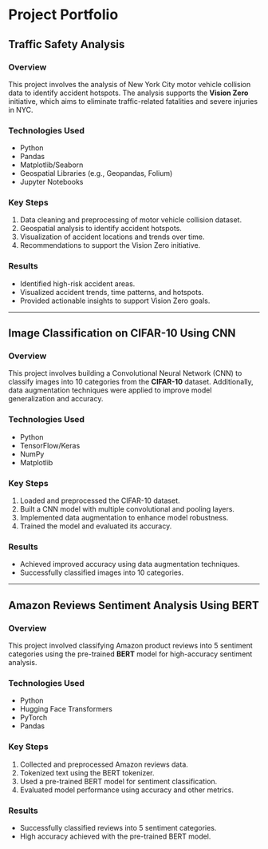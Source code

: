 # Project Portfolio

## Traffic Safety Analysis

### Overview
This project involves the analysis of New York City motor vehicle collision data to identify accident hotspots. The analysis supports the **Vision Zero** initiative, which aims to eliminate traffic-related fatalities and severe injuries in NYC.

### Technologies Used
- Python
- Pandas
- Matplotlib/Seaborn
- Geospatial Libraries (e.g., Geopandas, Folium)
- Jupyter Notebooks

### Key Steps
1. Data cleaning and preprocessing of motor vehicle collision dataset.
2. Geospatial analysis to identify accident hotspots.
3. Visualization of accident locations and trends over time.
4. Recommendations to support the Vision Zero initiative.

### Results
- Identified high-risk accident areas.
- Visualized accident trends, time patterns, and hotspots.
- Provided actionable insights to support Vision Zero goals.

---

## Image Classification on CIFAR-10 Using CNN

### Overview
This project involves building a Convolutional Neural Network (CNN) to classify images into 10 categories from the **CIFAR-10** dataset. Additionally, data augmentation techniques were applied to improve model generalization and accuracy.

### Technologies Used
- Python
- TensorFlow/Keras
- NumPy
- Matplotlib

### Key Steps
1. Loaded and preprocessed the CIFAR-10 dataset.
2. Built a CNN model with multiple convolutional and pooling layers.
3. Implemented data augmentation to enhance model robustness.
4. Trained the model and evaluated its accuracy.

### Results
- Achieved improved accuracy using data augmentation techniques.
- Successfully classified images into 10 categories.

---

## Amazon Reviews Sentiment Analysis Using BERT

### Overview
This project involved classifying Amazon product reviews into 5 sentiment categories using the pre-trained **BERT** model for high-accuracy sentiment analysis.

### Technologies Used
- Python
- Hugging Face Transformers
- PyTorch
- Pandas

### Key Steps
1. Collected and preprocessed Amazon reviews data.
2. Tokenized text using the BERT tokenizer.
3. Used a pre-trained BERT model for sentiment classification.
4. Evaluated model performance using accuracy and other metrics.

### Results
- Successfully classified reviews into 5 sentiment categories.
- High accuracy achieved with the pre-trained BERT model.
